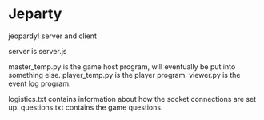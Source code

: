 # Jeparty
jeopardy! server and client

server is server.js

master\_temp.py is the game host program, will eventually be put into something else.
player\_temp.py is the player program.
viewer.py is the event log program.

logistics.txt contains information about how the socket connections are set up.
questions.txt contains the game questions.
